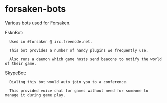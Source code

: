 forsaken-bots
=============

Various bots used for Forsaken.

  FsknBot:

      Used in #forsaken @ irc.freenode.net.

      This bot provides a number of handy plugins we frequently use.

      Also runs a daemon which game hosts send beacons to notify the world of their game.

  SkypeBot:

      Dialing this bot would auto join you to a conference.

      This provided voice chat for games without need for someone to manage it during game play.
